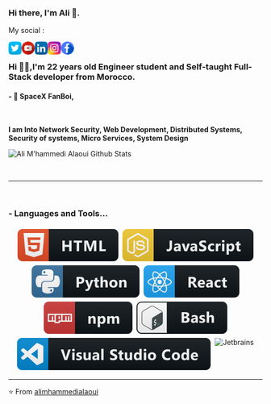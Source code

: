 

### Hi there, I'm Ali 👋.  

My social : 

<a href="https://twitter.com/alimalaoui3">
  <img align="left" alt="Ali M'hammedi Alaoui| Twitter" width="26px" style="color:#FFFFFFF" src="https://github.com/alimhammedialaoui/alimhammedialaoui/blob/gh-pages/twitter.svg" />
</a>

<a href="https://www.youtube.com/channel/UCRQu4HG9tBidaVWpvzZErAQ">
  <img align="left" alt="Ali M'hammedi Alaoui| Youtube" width="26px" style="color:#FFFFFFF" src="https://github.com/alimhammedialaoui/alimhammedialaoui/blob/gh-pages/youtube.svg" />
</a>

<a href="https://www.linkedin.com/in/alimhammedialaoui/">
  <img align="left" alt="Linkedin" width="26px" src="https://github.com/alimhammedialaoui/alimhammedialaoui/blob/gh-pages/linkedin.svg" />
</a>

<a href="https://www.instagram.com/ali.mhammedi.alaoui">
  <img align="left" alt="Instagram" width="26px" src="https://github.com/alimhammedialaoui/alimhammedialaoui/blob/gh-pages/instagram.svg" />
</a>

<a href="https://www.facebook.com/ali.alaouimhammedi.3">
  <img align="left" alt="Instagram" width="26px" src="https://github.com/alimhammedialaoui/alimhammedialaoui/blob/gh-pages/facebook.svg" />
</a>

<br/>

### Hi 🙋‍♂️,I'm 22 years old Engineer student and Self-taught Full-Stack developer from Morocco.


#### - 🔭 SpaceX FanBoi, 

<br />

**I am Into Network Security, Web Development, Distributed Systems, Security of systems, Micro Services, System Design**
<br />

![Ali M'hammedi Alaoui Github Stats](https://github-readme-stats.vercel.app/api?username=alimhammedialaoui&show_icons=true&title_color=fff&icon_color=79ff97&text_color=9f9f9f&bg_color=123)

<br />

*************

<br />

### - Languages and Tools...

<p align="center">
 <img src="https://raw.githubusercontent.com/8bithemant/8bithemant/master/svg/dev/languages/html.svg" alt="Twitter" style="vertical-align:top; margin:4px"><img src="https://raw.githubusercontent.com/8bithemant/8bithemant/master/svg/dev/languages/js.svg" alt="Twitter" style="vertical-align:top; margin:4px"><img src="https://raw.githubusercontent.com/8bithemant/8bithemant/master/svg/dev/languages/python.svg" alt="Twitter" style="vertical-align:top; margin:4px"><img src="https://raw.githubusercontent.com/8bithemant/8bithemant/master/svg/dev/frameworks/react.svg" alt="Twitter" style="vertical-align:top; margin:4px"><img src="https://raw.githubusercontent.com/8bithemant/8bithemant/master/svg/dev/services/npm.svg" alt="Twitter" style="vertical-align:top; margin:4px"><img src="https://raw.githubusercontent.com/8bithemant/8bithemant/master/svg/dev/tools/bash.svg" alt="Twitter" style="vertical-align:top; margin:4px"><img src="https://raw.githubusercontent.com/8bithemant/8bithemant/master/svg/dev/tools/visualstudio_code.svg" alt="Twitter" style="vertical-align:top; margin:4px"><img src="https://upload.wikimedia.org/wikipedia/commons/1/1a/JetBrains_Logo_2016.svg" width="10px" alt="Jetbrains" style="vertical-align:top; margin:4px">


</p>



***********************************




⭐️ From [alimhammedialaoui](https://github.com/alimhammedialaoui)
